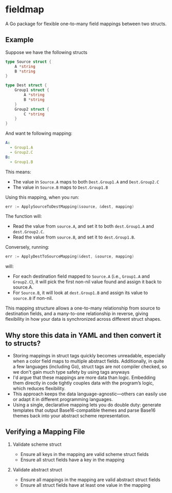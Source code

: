# fieldmap

A Go package for flexible one-to-many field mappings between two structs.

## Example

Suppose we have the following structs

```go
type Source struct {
    A *string
    B *string
}

type Dest struct {
    Group1 struct {
        A *string
        B *string
    }
    Group2 struct {
        C *string
    }
}
```

And want te following mapping:

```yaml
A:
  - Group1.A
  - Group2.C
B:
  - Group1.B
```

This means:

* The value in `Source.A` maps to both `Dest.Group1.A` and `Dest.Group2.C`
* The value in `Source.B` maps to `Dest.Group1.B`

Using this mapping, when you run:

```go
err := ApplySourceToDestMapping(&source, &dest, mapping)
```

The function will:

* Read the value from `source.A`, and set it to both `dest.Group1.A` and `dest.Group2.C`.
* Read the value from `source.B`, and set it to `dest.Group1.B`.

Conversely, running:

```go
err := ApplyDestToSourceMapping(&dest, &source, mapping)
```

will:

* For each destination field mapped to `Source.A` (i.e., `Group1.A` and `Group2.C`), it will pick the first non-nil value found and assign it back to source.A.
* For `Source.B`, it will look at `dest.Group1.B` and assign its value to `source.B` if non-nil.

This mapping structure allows a one-to-many relationship from source to destination fields, and a many-to-one relationship in reverse, giving flexibility in how your data is synchronized across different struct shapes.

## Why store this data in YAML and then convert it to structs?

* Storing mappings in struct tags quickly becomes unreadable, especially when a color field maps to multiple abstract fields. Additionally, in quite a few languages (including Go), struct tags are not compiler checked, so we don't gain much type safety by using tags anyways
* I'd argue that these mappings are more data than logic. Embedding them directly in code tightly couples data with the program’s logic, which reduces flexibility.
* This approach keeps the data language-agnostic—others can easily use or adapt it in different programming languages.
* Using a single, declarative mapping lets you do double duty: generate templates that output Base16-compatible themes and parse Base16 themes back into your abstract scheme representation.

## Verifying a Mapping File

1. Validate scheme struct
   * Ensure all keys in the mapping are valid scheme struct fields
   * Ensure all struct fields have a key in the mapping

2. Validate abstract struct
   * Ensure all mappings in the mapping are valid abstract struct fields
   * Ensure all struct fields have at least one value in the mapping
